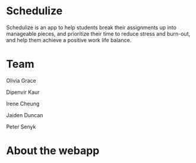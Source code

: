 # Schedulize

Schedulize is an app to help students break their assignments up into manageable pieces, and prioritize their time to reduce stress and burn-out, and help them achieve a positive work life balance. 

# Team

Olivia Grace

Dipenvir Kaur 

Irene Cheung

Jaiden Duncan

Peter Senyk


# About the webapp